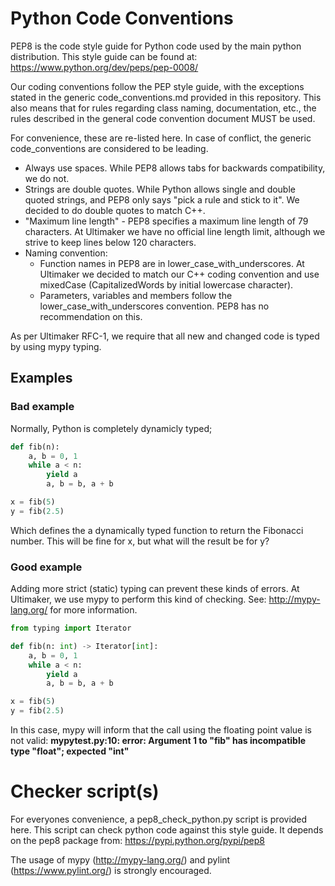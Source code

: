 Python Code Conventions
=======

PEP8 is the code style guide for Python code used by the main python distribution.
This style guide can be found at:
https://www.python.org/dev/peps/pep-0008/

Our coding conventions follow the PEP style guide, with the exceptions stated in the generic code_conventions.md provided in this repository. This also means that for rules regarding class naming, documentation, etc., the rules described in the general code convention document MUST be used.

For convenience, these are re-listed here. In case of conflict, the generic code_conventions are considered to be leading.
* Always use spaces. While PEP8 allows tabs for backwards compatibility, we do not.
* Strings are double quotes. While Python allows single and double quoted strings, and PEP8 only says "pick a rule and stick to it". We decided to do double quotes to match C++.
* "Maximum line length" - PEP8 specifies a maximum line length of 79 characters. At Ultimaker we have no official line length limit, although we strive to keep lines below 120 characters.
* Naming convention:
  * Function names in PEP8 are in lower_case_with_underscores. At Ultimaker we decided to match our C++ coding convention and use mixedCase (CapitalizedWords by initial lowercase character).
  * Parameters, variables and members follow the lower_case_with_underscores convention. PEP8 has no recommendation on this.

As per Ultimaker RFC-1, we require that all new and changed code is typed by using mypy typing.

## Examples
### Bad example
Normally, Python is completely dynamicly typed;
``` python
def fib(n):
    a, b = 0, 1
    while a < n:
        yield a
        a, b = b, a + b

x = fib(5)
y = fib(2.5)
```
Which defines the a dynamically typed function to return the Fibonacci number.
This will be fine for x, but what will the result be for y?
### Good example
Adding more strict (static) typing can prevent these kinds of errors. At Ultimaker, we use mypy to perform this kind of checking. See: http://mypy-lang.org/ for more information.
``` python
from typing import Iterator

def fib(n: int) -> Iterator[int]:
    a, b = 0, 1
    while a < n:
        yield a
        a, b = b, a + b

x = fib(5)
y = fib(2.5)
```
In this case, mypy will inform that the call using the floating point value is not valid:
__mypytest.py:10: error: Argument 1 to "fib" has incompatible type "float"; expected "int"__

Checker script(s)
=======
For everyones convenience, a pep8_check_python.py script is provided here. This script can check python code against this style guide. It depends on the pep8 package from: https://pypi.python.org/pypi/pep8

The usage of mypy (http://mypy-lang.org/) and pylint (https://www.pylint.org/) is strongly encouraged.
